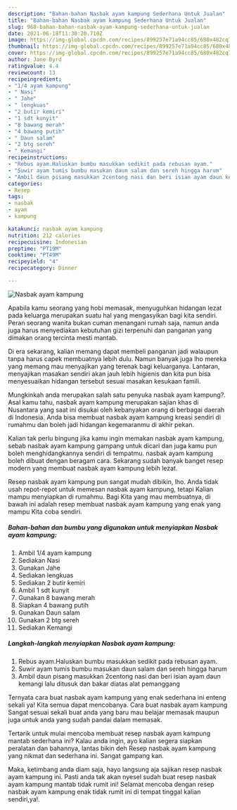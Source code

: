 ```yaml
---
description: "Bahan-bahan Nasbak ayam kampung Sederhana Untuk Jualan"
title: "Bahan-bahan Nasbak ayam kampung Sederhana Untuk Jualan"
slug: 968-bahan-bahan-nasbak-ayam-kampung-sederhana-untuk-jualan
date: 2021-06-18T11:30:20.710Z
image: https://img-global.cpcdn.com/recipes/899257e71a94cc85/680x482cq70/nasbak-ayam-kampung-foto-resep-utama.jpg
thumbnail: https://img-global.cpcdn.com/recipes/899257e71a94cc85/680x482cq70/nasbak-ayam-kampung-foto-resep-utama.jpg
cover: https://img-global.cpcdn.com/recipes/899257e71a94cc85/680x482cq70/nasbak-ayam-kampung-foto-resep-utama.jpg
author: Jane Byrd
ratingvalue: 4.4
reviewcount: 13
recipeingredient:
- "1/4 ayam kampung"
- " Nasi"
- " Jahe"
- " lengkuas"
- "2 butir kemiri"
- "1 sdt kunyit"
- "8 bawang merah"
- "4 bawang putih"
- " Daun salam"
- "2 btg sereh"
- " Kemangi"
recipeinstructions:
- "Rebus ayam.Haluskan bumbu masukkan sedikit pada rebusan ayam."
- "Suwir ayam tumis bumbu masukan daun salam dan sereh hingga harum"
- "Ambil daun pisang masukkan 2centong nasi dan beri isian ayam daun kemangi lalu ditusuk dan bakar diatas alat pemanggang"
categories:
- Resep
tags:
- nasbak
- ayam
- kampung

katakunci: nasbak ayam kampung 
nutrition: 212 calories
recipecuisine: Indonesian
preptime: "PT19M"
cooktime: "PT49M"
recipeyield: "4"
recipecategory: Dinner

---
```



![Nasbak ayam kampung](https://img-global.cpcdn.com/recipes/899257e71a94cc85/680x482cq70/nasbak-ayam-kampung-foto-resep-utama.jpg)

Apabila kamu seorang yang hobi memasak, menyuguhkan hidangan lezat pada keluarga merupakan suatu hal yang mengasyikan bagi kita sendiri. Peran seorang  wanita bukan cuman menangani rumah saja, namun anda juga harus menyediakan kebutuhan gizi terpenuhi dan panganan yang dimakan orang tercinta mesti mantab.

Di era  sekarang, kalian memang dapat membeli panganan jadi walaupun tanpa harus capek membuatnya lebih dulu. Namun banyak juga lho mereka yang memang mau menyajikan yang terenak bagi keluarganya. Lantaran, menyajikan masakan sendiri akan jauh lebih higienis dan kita pun bisa menyesuaikan hidangan tersebut sesuai masakan kesukaan famili. 



Mungkinkah anda merupakan salah satu penyuka nasbak ayam kampung?. Asal kamu tahu, nasbak ayam kampung merupakan sajian khas di Nusantara yang saat ini disukai oleh kebanyakan orang di berbagai daerah di Indonesia. Anda bisa membuat nasbak ayam kampung kreasi sendiri di rumahmu dan boleh jadi hidangan kegemaranmu di akhir pekan.

Kalian tak perlu bingung jika kamu ingin memakan nasbak ayam kampung, sebab nasbak ayam kampung gampang untuk dicari dan juga kamu pun boleh menghidangkannya sendiri di tempatmu. nasbak ayam kampung boleh dibuat dengan beragam cara. Sekarang sudah banyak banget resep modern yang membuat nasbak ayam kampung lebih lezat.

Resep nasbak ayam kampung pun sangat mudah dibikin, lho. Anda tidak usah repot-repot untuk memesan nasbak ayam kampung, tetapi Kalian mampu menyiapkan di rumahmu. Bagi Kita yang mau membuatnya, di bawah ini adalah resep membuat nasbak ayam kampung yang enak yang mampu Kita coba sendiri.

<!--inarticleads1-->

##### Bahan-bahan dan bumbu yang digunakan untuk menyiapkan Nasbak ayam kampung:

1. Ambil 1/4 ayam kampung
1. Sediakan  Nasi
1. Gunakan  Jahe
1. Sediakan  lengkuas
1. Sediakan 2 butir kemiri
1. Ambil 1 sdt kunyit
1. Gunakan 8 bawang merah
1. Siapkan 4 bawang putih
1. Gunakan  Daun salam
1. Gunakan 2 btg sereh
1. Sediakan  Kemangi




<!--inarticleads2-->

##### Langkah-langkah menyiapkan Nasbak ayam kampung:

1. Rebus ayam.Haluskan bumbu masukkan sedikit pada rebusan ayam.
1. Suwir ayam tumis bumbu masukan daun salam dan sereh hingga harum
1. Ambil daun pisang masukkan 2centong nasi dan beri isian ayam daun kemangi lalu ditusuk dan bakar diatas alat pemanggang




Ternyata cara buat nasbak ayam kampung yang enak sederhana ini enteng sekali ya! Kita semua dapat mencobanya. Cara buat nasbak ayam kampung Sangat sesuai sekali buat anda yang baru mau belajar memasak maupun juga untuk anda yang sudah pandai dalam memasak.

Tertarik untuk mulai mencoba membuat resep nasbak ayam kampung mantab sederhana ini? Kalau anda ingin, ayo kalian segera siapkan peralatan dan bahannya, lantas bikin deh Resep nasbak ayam kampung yang nikmat dan sederhana ini. Sangat gampang kan. 

Maka, ketimbang anda diam saja, hayo langsung aja sajikan resep nasbak ayam kampung ini. Pasti anda tak akan nyesel sudah buat resep nasbak ayam kampung mantab tidak rumit ini! Selamat mencoba dengan resep nasbak ayam kampung enak tidak rumit ini di tempat tinggal kalian sendiri,ya!.

